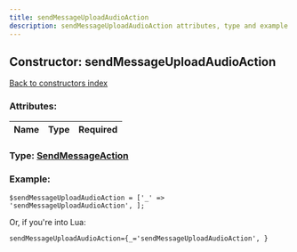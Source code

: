```yaml
---
title: sendMessageUploadAudioAction
description: sendMessageUploadAudioAction attributes, type and example
---
```

## Constructor: sendMessageUploadAudioAction  
[Back to constructors index](index.md)



### Attributes:

| Name     |    Type       | Required |
|----------|:-------------:|---------:|



### Type: [SendMessageAction](../types/SendMessageAction.md)


### Example:

```
$sendMessageUploadAudioAction = ['_' => 'sendMessageUploadAudioAction', ];
```  

Or, if you're into Lua:  


```
sendMessageUploadAudioAction={_='sendMessageUploadAudioAction', }

```


